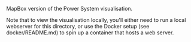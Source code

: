 MapBox version of the Power System visualisation.

Note that to view the visualisation locally, you'll either need to run a local webserver for this directory, or use the Docker setup (see docker/README.md) to spin up a container that hosts a web server.